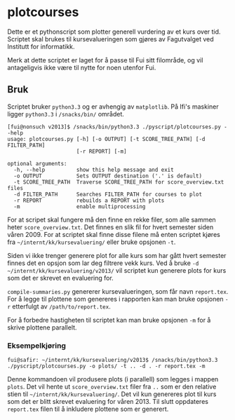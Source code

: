 plotcourses
===========

Dette er et pythonscript som plotter generell vurdering av et kurs over
tid. Scriptet skal brukes til kursevalueringen som gjøres av Fagutvalget ved
Institutt for informatikk.

Merk at dette scriptet er laget for å passe til Fui sitt filområde, og vil
antageligvis ikke være til nytte for noen utenfor Fui.

## Bruk

Scriptet bruker `python3.3` og er avhengig av `matplotlib`. På Ifi's
maskiner ligger `python3.3` i `/snacks/bin/` området.

    [fui@nonsuch v2013]$ /snacks/bin/python3.3 ./pyscript/plotcourses.py --help
    usage: plotcourses.py [-h] [-o OUTPUT] [-t SCORE_TREE_PATH] [-d FILTER_PATH]
                          [-r REPORT] [-m]
    
    optional arguments:
      -h, --help          show this help message and exit
      -o OUTPUT           Sets OUTPUT destination ('.' is default)
      -t SCORE_TREE_PATH  Traverse SCORE_TREE_PATH for score_overview.txt files
      -d FILTER_PATH      Searches FILTER_PATH for courses to plot
      -r REPORT           rebuilds a REPORT with plots
      -m                  enable multiprocessing

For at scripet skal fungere må den finne en rekke filer, som alle sammen
heter  `score_overview.txt`. Det finnes en slik fil for hvert semester siden
våren 2009. For at scriptet skal finne disse filene må enten scriptet kjøres
fra `~/internt/kk/kursevaluering/` eller bruke opsjonen `-t`.

Siden vi ikke trenger generere plot for alle kurs som har gått hvert
semester finnes det en opsjon som lar deg filtrere vekk kurs. Ved å bruke
`-d ~/internt/kk/kursevaluering/v2013/` vil scriptet kun generere plots for
kurs som det er skrevet en evaluering for.

`compile-summaries.py` genererer kursevalueringen, som får navn
`report.tex`. For å legge til plottene som genereres i rapporten kan man
bruke opsjonen `-r` etterfulgt av `/path/to/report.tex`.

For å forbedre hastigheten til scriptet kan man bruke opsjonen `-m` for å
skrive plottene parallelt.

### Eksempelkjøring

    fui@safir: ~/internt/kk/kursevaluering/v2013$ /snacks/bin/python3.3 ./pyscript/plotcourses.py -o plots/ -t .. -d . -r report.tex -m

Denne kommandoen vil produsere plots (i parallell) som legges i mappen
`plots`. Det vil hente ut `score_overview.txt` filer fra `..` som er den
relative stien til `~/internt/kk/kursevaluering/`. Det vil kun genereres
plot til kurs som det er blitt skrevet evaluering for våren 2013. Til slutt
oppdateres `report.tex` filen til å inkludere plottene som er generert.
